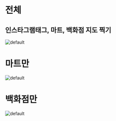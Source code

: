# 전체
## 인스타그램태그, 마트, 백화점 지도 찍기
![default](https://user-images.githubusercontent.com/40633205/44707636-064e6f80-aae0-11e8-927a-2ff0871d1e50.JPG)
# 마트만
![default](https://user-images.githubusercontent.com/40633205/44707646-0fd7d780-aae0-11e8-9666-b77d5a8105b4.JPG)
# 백화점만
![default](https://user-images.githubusercontent.com/40633205/44707659-18301280-aae0-11e8-915e-c50e2c81c008.JPG)
